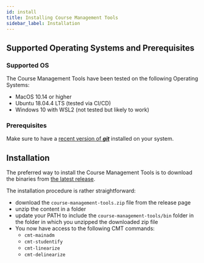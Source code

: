 ```yaml
---
id: install
title: Installing Course Management Tools
sidebar_label: Installation
---
```


## Supported Operating Systems and Prerequisites

### Supported OS

The Course Management Tools have been tested on the following Operating Systems:

- MacOS 10.14 or higher
- Ubuntu 18.04.4 LTS (tested via CI/CD)
- Windows 10 with WSL2 (not tested but likely to work)

### Prerequisites

Make sure to have a [recent version of **_git_**](https://git-scm.com/downloads) installed on your system.

## Installation

The preferred way to install the Course Management Tools is to download
the binaries from [the latest release](https://github.com/eloots/course-management-tools/releases).

The installation procedure is rather straightforward:

- download the `course-management-tools.zip` file from the release page
- unzip the content in a folder
- update your PATH to include the `course-management-tools/bin` folder in
  the folder in which you unzipped the downloaded zip file
- You now have access to the following CMT commands:
  - `cmt-mainadm`
  - `cmt-studentify`
  - `cmt-linearize`
  - `cmt-delinearize`
